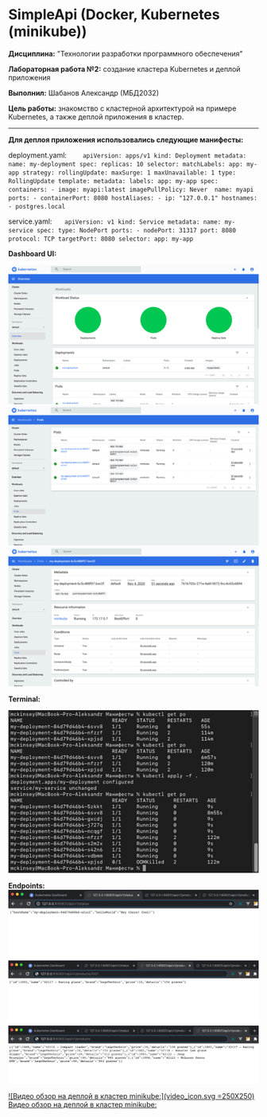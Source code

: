 # SimpleApi (Docker, Kubernetes (minikube))



**Дисциплина:** "Технологии разработки программного обеспечения"

**Лабораторная работа №2:** создание кластера Kubernetes и деплой приложения

**Выполнил:** Шабанов Александр (МБД2032)

**Цель работы:** знакомство с кластерной архитектурой на примере Kubernetes, а также деплой приложения в кластер.

---
**Для деплоя приложения использовались следующие манифесты:**

deployment.yaml:
`    apiVersion: apps/v1
    kind: Deployment
    metadata:
      name: my-deployment
    spec:
      replicas: 10
      selector:
        matchLabels:
          app: my-app
      strategy:
        rollingUpdate:
          maxSurge: 1
          maxUnavailable: 1
        type: RollingUpdate
      template:
        metadata:
          labels:
            app: my-app
        spec:
          containers:
            - image: myapi:latest
              imagePullPolicy: Never 
              name: myapi
              ports:
                - containerPort: 8080
          hostAliases:
          - ip: "127.0.0.1"
            hostnames:
            - postgres.local`

service.yaml:
`   apiVersion: v1
    kind: Service
    metadata:
      name: my-service
    spec:
      type: NodePort
      ports:
        - nodePort: 31317
          port: 8080
          protocol: TCP
          targetPort: 8080
      selector:
        app: my-app`

**Dashboard UI:**

![](screen-1.jpg)
![](screen-2.jpg)
![](screen-3.jpg)

**Terminal:**

![](screen-4.jpg)

**Endpoints:**
![](screen-5.jpg)
![](screen-6.jpg)
![](screen-7.jpg)

[![Видео обзор на деплой в кластер minikube:](video_icon.svg =250X250)](https://drive.google.com/file/d/1uqj94raamNxUSu3wIxXjIHt-TAE3VlMj/view?usp=sharing) [Видео обзор на деплой в кластер minikube:](https://drive.google.com/file/d/1uqj94raamNxUSu3wIxXjIHt-TAE3VlMj/view?usp=sharing)
